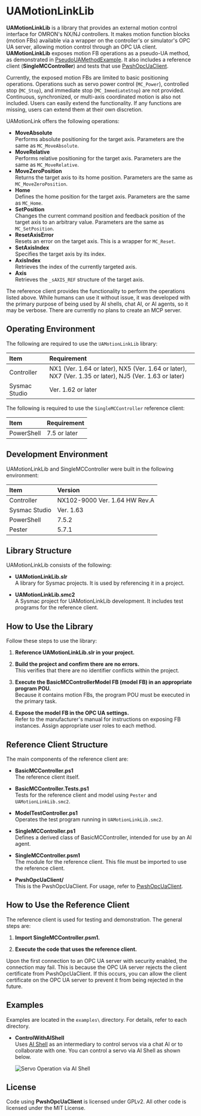 # UAMotionLinkLib
**UAMotionLinkLib** is a library that provides an external motion control interface for OMRON's NX/NJ controllers.
It makes motion function blocks (motion FBs) available via a wrapper on the controller's or simulator's OPC UA server, allowing motion control through an OPC UA client.
**UAMotionLinkLib** exposes motion FB operations as a pseudo-UA method, as demonstrated in [PseudoUAMethodExample](https://www.google.com/search?q=https://github.com/kmu2030/PseudoUAMethodExample).
It also includes a reference client (**SingleMCController**) and tests that use [PwshOpcUaClient](https://www.google.com/search?q=https://github.com/kmu2030/PwshOpcUaClient).

Currently, the exposed motion FBs are limited to basic positioning operations.
Operations such as servo power control (`MC_Power`), controlled stop (`MC_Stop`), and immediate stop (`MC_ImmediateStop`) are not provided.
Continuous, synchronized, or multi-axis coordinated motion is also not included.
Users can easily extend the functionality.
If any functions are missing, users can extend them at their own discretion.

UAMotionLink offers the following operations:

  * **MoveAbsolute**   
    Performs absolute positioning for the target axis.
    Parameters are the same as `MC_MoveAbsolute`.
  * **MoveRelative**   
    Performs relative positioning for the target axis.
    Parameters are the same as `MC_MoveRelative`.
  * **MoveZeroPosition**   
    Returns the target axis to its home position.
    Parameters are the same as `MC_MoveZeroPosition`.
  * **Home**   
    Defines the home position for the target axis.
    Parameters are the same as `MC_Home`.
  * **SetPosition**   
    Changes the current command position and feedback position of the target axis to an arbitrary value.
    Parameters are the same as `MC_SetPosition`.
  * **ResetAxisError**   
    Resets an error on the target axis.
    This is a wrapper for `MC_Reset`.
  * **SetAxisIndex**   
    Specifies the target axis by its index.
  * **AxisIndex**   
    Retrieves the index of the currently targeted axis.
  * **Axis**   
    Retrieves the `_sAXIS_REF` structure of the target axis.

The reference client provides the functionality to perform the operations listed above. While humans can use it without issue, it was developed with the primary purpose of being used by AI shells, chat AI, or AI agents, so it may be verbose. There are currently no plans to create an MCP server.

## Operating Environment
The following are required to use the `UAMotionLinkLib` library:

| Item | Requirement |
| :--- | :--- |
| Controller | NX1 (Ver. 1.64 or later), NX5 (Ver. 1.64 or later), NX7 (Ver. 1.35 or later), NJ5 (Ver. 1.63 or later) |
| Sysmac Studio | Ver. 1.62 or later |

The following is required to use the `SingleMCController` reference client:

| Item | Requirement |
| :--- | :--- |
| PowerShell | 7.5 or later |

## Development Environment
UAMotionLinkLib and SingleMCController were built in the following environment:

| Item | Version |
| :--- | :--- |
| Controller | NX102-9000 Ver. 1.64 HW Rev.A |
| Sysmac Studio | Ver. 1.63 |
| PowerShell | 7.5.2 |
| Pester | 5.7.1 |

## Library Structure
UAMotionLinkLib consists of the following:

  * **UAMotionLinkLib.slr**   
    A library for Sysmac projects. It is used by referencing it in a project.

  * **UAMotionLinkLib.smc2**   
    A Sysmac project for UAMotionLinkLib development. It includes test programs for the reference client.

## How to Use the Library
Follow these steps to use the library:

1.  **Reference UAMotionLinkLib.slr in your project.**

2.  **Build the project and confirm there are no errors.**   
    This verifies that there are no identifier conflicts within the project.

3.  **Execute the BasicMCControllerModel FB (model FB) in an appropriate program POU.**   
    Because it contains motion FBs, the program POU must be executed in the primary task.

4.  **Expose the model FB in the OPC UA settings.**   
    Refer to the manufacturer's manual for instructions on exposing FB instances.
    Assign appropriate user roles to each method.

## Reference Client Structure
The main components of the reference client are:

  * **BasicMCController.ps1**   
    The reference client itself.

  * **BasicMCController.Tests.ps1**   
    Tests for the reference client and model using `Pester` and `UAMotionLinkLib.smc2`.

  * **ModelTestController.ps1**   
    Operates the test program running in `UAMotionLinkLib.smc2`.

  * **SingleMCController.ps1**   
    Defines a derived class of BasicMCController, intended for use by an AI agent.

  * **SingleMCController.psm1**   
    The module for the reference client. This file must be imported to use the reference client.

  * **PwshOpcUaClient/**   
    This is the PwshOpcUaClient. For usage, refer to [PwshOpcUaClient](https://www.google.com/search?q=https://github.com/kmu2030/PwshOpcUaClient).

## How to Use the Reference Client
The reference client is used for testing and demonstration.
The general steps are:

1.  **Import SingleMCController.psm1.**

2.  **Execute the code that uses the reference client.**

Upon the first connection to an OPC UA server with security enabled, the connection may fail.
This is because the OPC UA server rejects the client certificate from PwshOpcUaClient.
If this occurs, you can allow the client certificate on the OPC UA server to prevent it from being rejected in the future.

## Examples
Examples are located in the `examples\` directory. For details, refer to each directory.

  * **ControlWithAIShell**   
    Uses [AI Shell](https://learn.microsoft.com/en-us/powershell/utility-modules/aishell/overview?view=ps-modules) as an intermediary to control servos via a chat AI or to collaborate with one.
    You can control a servo via AI Shell as shown below.

    ![Servo Operation via AI Shell](./images/control-with-ai-shell.gif)

## License
Code using **PwshOpcUaClient** is licensed under GPLv2.
All other code is licensed under the MIT License.
